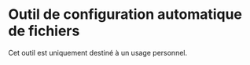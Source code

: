 # Outil de configuration automatique de fichiers

Cet outil est uniquement destiné à un usage personnel.